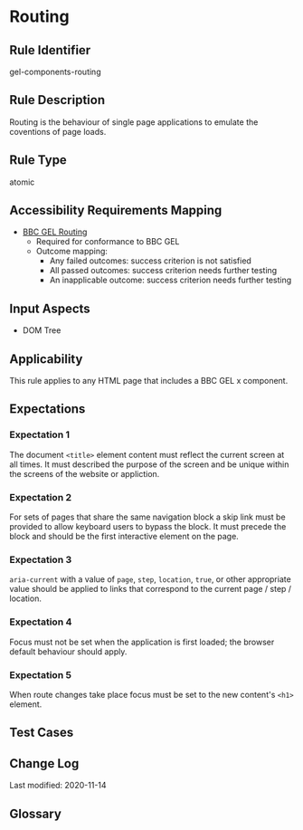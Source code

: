 # Routing

## Rule Identifier

gel-components-routing

## Rule Description

Routing is the behaviour of single page applications to emulate the coventions of page loads.

## Rule Type

atomic

## Accessibility Requirements Mapping

- [BBC GEL Routing](https://bbc.github.io/gel/foundations/routing/)
  - Required for conformance to BBC GEL
  - Outcome mapping:
    - Any failed outcomes: success criterion is not satisfied
    - All passed outcomes: success criterion needs further testing
    - An inapplicable outcome: success criterion needs further testing

## Input Aspects

* DOM Tree

## Applicability

This rule applies to any HTML page that includes a BBC GEL x component.

## Expectations

### Expectation 1

The document `<title>` element content must reflect the current screen at all times. It must described the purpose of the screen and be unique within the screens of the website or appliction.

### Expectation 2

For sets of pages that share the same navigation block a skip link must be provided to allow keyboard users to bypass the block. It must precede the block and should be the first interactive element on the page.

### Expectation 3

`aria-current` with a value of `page`, `step`, `location`, `true`, or other appropriate value should be applied to links that correspond to the current page / step / location.

### Expectation 4

Focus must not be set when the application is first loaded; the browser default behaviour should apply.

### Expectation 5

When route changes take place focus must be set to the new content's `<h1>` element.

## Test Cases

## Change Log

Last modified: 2020-11-14

## Glossary
